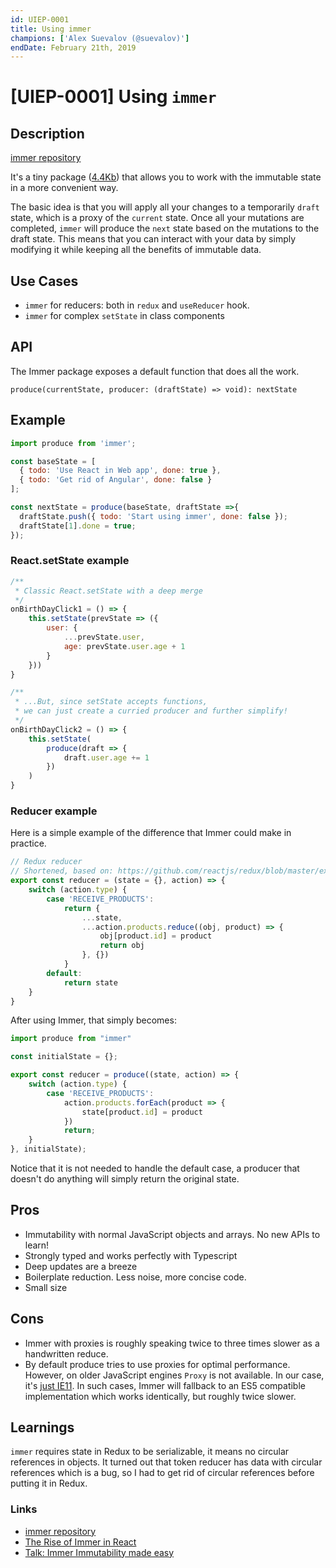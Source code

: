 ```yaml
---
id: UIEP-0001
title: Using immer
champions: ['Alex Suevalov (@suevalov)']
endDate: February 21th, 2019
---
```


# [UIEP-0001] Using `immer`

## Description

[immer repository](https://github.com/mweststrate/immer)

It's a tiny package ([4.4Kb](https://bundlephobia.com/result?p=immer@2.0.0)) that allows you to work with the immutable state in a more convenient way.

The basic idea is that you will apply all your changes to a temporarily `draft` state, which is a proxy of the `current` state. Once all your mutations are completed, `immer` will produce the `next` state based on the mutations to the draft state. This means that you can interact with your data by simply modifying it while keeping all the benefits of immutable data.

## Use Cases

* `immer` for reducers: both in `redux` and `useReducer` hook.
* `immer` for complex `setState` in class components

##  API

The Immer package exposes a default function that does all the work.

```produce(currentState, producer: (draftState) => void): nextState```

## Example

```js
import produce from 'immer';

const baseState = [
  { todo: 'Use React in Web app', done: true },
  { todo: 'Get rid of Angular', done: false }
];

const nextState = produce(baseState, draftState =>{
  draftState.push({ todo: 'Start using immer', done: false });
  draftState[1].done = true;
});
```

### React.setState example

```js
/**
 * Classic React.setState with a deep merge
 */
onBirthDayClick1 = () => {
    this.setState(prevState => ({
        user: {
            ...prevState.user,
            age: prevState.user.age + 1
        }
    }))
}

/**
 * ...But, since setState accepts functions,
 * we can just create a curried producer and further simplify!
 */
onBirthDayClick2 = () => {
    this.setState(
        produce(draft => {
            draft.user.age += 1
        })
    )
}
```

### Reducer example

Here is a simple example of the difference that Immer could make in practice.

```js
// Redux reducer
// Shortened, based on: https://github.com/reactjs/redux/blob/master/examples/shopping-cart/src/reducers/products.js
export const reducer = (state = {}, action) => {
    switch (action.type) {
        case 'RECEIVE_PRODUCTS':
            return {
                ...state,
                ...action.products.reduce((obj, product) => {
                    obj[product.id] = product
                    return obj
                }, {})
            }
        default:
            return state
    }
}
```

After using Immer, that simply becomes:

```js
import produce from "immer"

const initialState = {};

export const reducer = produce((state, action) => {
    switch (action.type) {
        case 'RECEIVE_PRODUCTS':
            action.products.forEach(product => {
                state[product.id] = product
            })
            return;
    }
}, initialState);
```

Notice that it is not needed to handle the default case, a producer that doesn't do anything will simply return the original state.

## Pros

* Immutability with normal JavaScript objects and arrays. No new APIs to learn!
* Strongly typed and works perfectly with Typescript
* Deep updates are a breeze
* Boilerplate reduction. Less noise, more concise code.
* Small size

## Cons

* Immer with proxies is roughly speaking twice to three times slower as a handwritten reduce.
* By default produce tries to use proxies for optimal performance. However, on older JavaScript engines `Proxy` is not available. In our case, it's [just IE11](https://caniuse.com/#search=Proxy). In such cases, Immer will fallback to an ES5 compatible implementation which works identically, but roughly twice slower.

## Learnings

`immer` requires state in Redux to be serializable, it means no circular references in objects. It turned out that token reducer has data with circular references which is a bug, so I had to get rid of circular references before putting it in Redux.

### Links
* [immer repository](https://github.com/mweststrate/immer)
* [The Rise of Immer in React](https://www.netlify.com/blog/2018/09/12/the-rise-of-immer-in-react/)
* [Talk: Immer Immutability made easy](https://www.youtube.com/watch?v=-gJbS7YjcSo)
